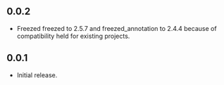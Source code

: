 ## 0.0.2
- Freezed freezed to 2.5.7 and freezed_annotation to 2.4.4 because of compatibility held for existing projects. 

## 0.0.1
- Initial release.
